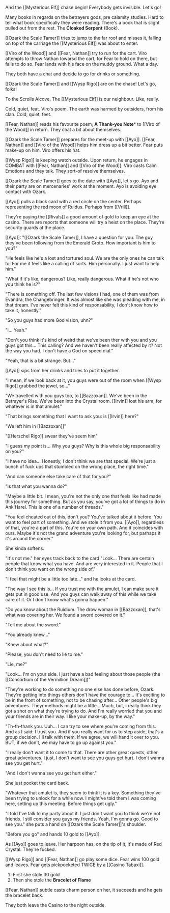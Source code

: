 And the [[Mysterious Elf]] chase begin! Everybody gets invisible. Let's go!

Many books in regards on the betrayers gods, pre calamity studies. Hard to tell what book specifically they were reading. There's a book that is slight pulled out from the rest. The **Cloaked Serpent** (Book).

[[Ozark the Scale Tamer]] tries to jump to the far roof and misses it, falling on top of the carriage the [[Mysterious Elf]] was about to enter.

[[Viro of the Wood]] and [[Fear, Nathan]] try to run for the cart. Viro attempts to throw Nathan towarsd the cart, for Fear to hold on there, but fails to do so. Fear lands with his face on the muddy ground. What a day.

They both have a chat and decide to go for drinks or something.

[[Ozark the Scale Tamer]] and [[Wysp Rigo]] are on the chase! Let's go, folks!

To the Scrolls Alcove. The [[Mysterious Elf]] is our neighbour. Like, really.

Cold, quiet, feat. Viro's poem. The earth was harmed by outsiders, from his clan. Cold, quiet, feet. 

[[Fear, Nathan]] reads his favourite poem, **A Thank-you Note*** to [[Viro of the Wood]] in return. They chat a bit about themselves.

[[Ozark the Scale Tamer]] prepares for the meet-up with [[Ayo]]. [[Fear, Nathan]] and [[Viro of the Wood]] helps him dress up a bit better. Fear puts make-up on him. Viro offers his hat.

[[Wysp Rigo]] is keeping watch outside. Upon return, he engages in COMBAT with [[Fear, Nathan]] and [[Viro of the Wood]]. Viro casts Calm Emotions and they talk. They sort-of resolve themselves.

[[Ozark the Scale Tamer]] goes to the date with [[Ayo]], let's go. Ayo and their party are on mercenaries' work at the moment. Ayo is avoiding eye contact with Ozark.

[[Ayo]] pulls a black card with a red circle on the center. Perhaps representing the red moon of Ruidus. Perhaps from [[Vrill]].

They're paying the [[Rivals]] a good amount of gold to keep an eye at the casino. There are reports that someone will try a heist on the place. They're security guards at the place.

[[Ayo]]: "[[Ozark the Scale Tamer]], I have a question for you. The guy they've been following from the Emerald Groto. How important is him to you?"

"He feels like he's a lost and tortured soul. We are the only ones he can talk to. For me it feels like a calling of sorts. Him personally. I just want to help him."

"What if it's like, dangerous? Like, really dangerous. What if he's not who you think he is?"

"There is something off. The last few visions I had, one of them was from Evandra, the Changebringer. It was almost like she was pleading with me, in that dream. I've never felt this kind of responsability, I don't know how to take it, honestly."

"So you guys had more God vision, uhn?"

"I... Yeah."

"Don't you think it's kind of weird that we've been ther with you and you guys got this... This calling? And we haven't been really affected by it? Not the way you had. I don't have a God on speed dial."

"Yeah, that is a bit strange. But..."

[[Ayo]] sips from her drinks and tries to put it together.

"I mean, if we look back at it, you guys were out of the room when [[Wysp Rigo]] grabbed the jewel, so..."

"We travelled with you guys too, to [[Bazzoxan]]. We've been in the Betrayer's Rise. We've been into the Crystal room. [[Irvin]] lost his arm, for whatever is in that amulet."

"That brings something that I want to ask you: is [[Irvin]] here?"

"We left him in [[Bazzoxan]]"

"[[Herschel Rigo]] swear they've seem him"

"I guess my point is... Why you guys? Why is this whole big responsability on you?"

"I have no idea... Honestly, I don't think we are that special. We're just a bunch of fuck ups that stumbled on the wrong place, the right time."

"And can someone else take care of that for you?"

"Is that what you wanna do?"

"Maybe a little bit. I mean, you're not the only one that feels like had made this journey for something. But as you say, you've got a lot of things to do in Ank'Harel. This is one of a number of threads."

"You feel cheated out of this, don't you? You've talked about it before. You want to feel part of something. And we stole it from you. [[Ayo]], regardless of that, you're a part of this. You're on your own path. And it coincides with ours. Maybe it's not the grand adventure you're looking for, but parhaps it it's around the corner."

She kinda softens.

"It's not me." her eyes track back to the card "Look... There are certain people that know what you have. And are very interested in it. People that I don't think you want on the wrong side of."

"I feel that might be a little too late..." and he looks at the card.

"The way I see this is... If you trust me with the amulet, I can make sure it gets put in good use. And you guys can walk away of this while we  take care of it. Or I don't know what's gonna happen."

"Do you know about the Ruidium. The drow woman in [[Bazzoxan]], that's what was covering her. We found a sword covered on it."

"Tell me about the sword."

"You already knew..."

"Knew about what?"

"Please, you don't need to lie to me."

"Lie, me?"

"Look... I'm on your side. I just have a bad feeling about those people (the [[Consortium of the Vermillion Dream]])"

"They're working to do something no one else has done before, Ozark. They're getting into things others don't have the courage to... It's exciting to be in the front of something, not to be chasing after... Other people's big adventures. Theyr methods might be a little... Much, but, I really think they got a shot on what they're trying to do. And I'm really worried that you and your friends are in their way. I like your make-up, by the way."

"Th-th-thank you. Uuh... I can try to see where you're coming from this. And as I said: I trust you. And if you really want for us to step aside, that's a group decision. I'll talk with them. If we agree, we will hand it over to you. BUT, if we don't, we may have to go up against you."

"I really don't want it to come to that. There are other great quests, other great adventures. I just, I don't want to see you guys get hurt. I don't wanna see you get hurt."

"And I don't wanna see you get hurt either."

She just pocket the card back.

"Whatever that amulet is, they seem to think it is a key. Something they've been trying to unlock for a while now. I might've told them I was coming here, setting up this meeting. Before things get ugly."

"I told I've talk to my party about it. I just don't want you to think we're not friends. I still consider you guys my friends. Yeah, I'm gonna go. Good to see you." she puts a hand on [[Ozark the Scale Tamer]]'s shoulder.

"Before you go" and hands 10 gold to [[Ayo]].

As [[Ayo]] goes to leave. Her harpoon has, on the tip of it, it's made of Red Crystal. They're fucked.

[[Wysp Rigo]] and [[Fear, Nathan]] go play some dice. Fear wins 100 gold and leaves. Fear gets pickpocketed TWICE by a [[Casino Tabaxi]].
1. First she stole 30 gold
2. Then she stole the **Bracelet of Flame**

[[Fear, Nathan]] subtle casts charm person on her, it succeeds and he gets the bracelet back.

They both leave the Casino to the night outside.